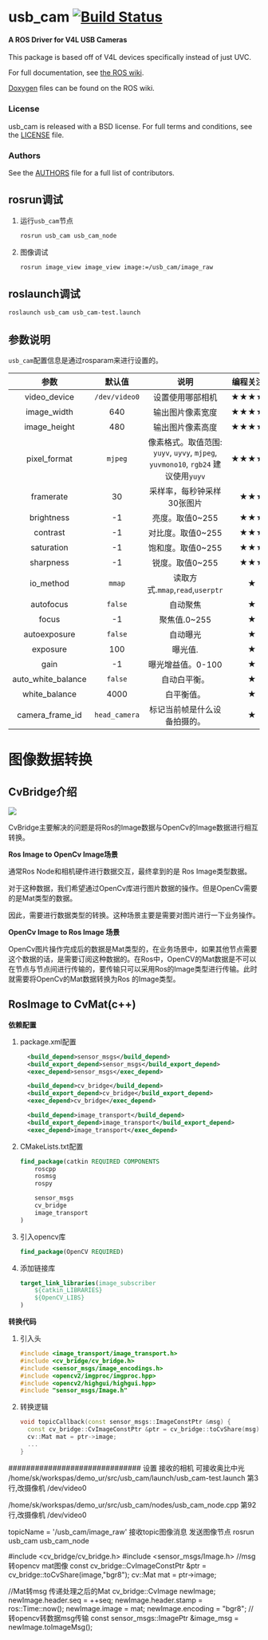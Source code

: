usb_cam [![Build Status](https://api.travis-ci.org/bosch-ros-pkg/usb_cam.png)](https://travis-ci.org/bosch-ros-pkg/usb_cam)
=======

#### A ROS Driver for V4L USB Cameras
This package is based off of V4L devices specifically instead of just UVC.

For full documentation, see [the ROS wiki](http://ros.org/wiki/usb_cam).

[Doxygen](http://docs.ros.org/indigo/api/usb_cam/html/) files can be found on the ROS wiki.

### License
usb_cam is released with a BSD license. For full terms and conditions, see the [LICENSE](LICENSE) file.

### Authors
See the [AUTHORS](AUTHORS.md) file for a full list of contributors.


## rosrun调试
 
1. 运行`usb_cam`节点
 
   ```bash
   rosrun usb_cam usb_cam_node
   ```
 
2. 图像调试
 
   ```bash
   rosrun image_view image_view image:=/usb_cam/image_raw
   ```
 
## roslaunch调试
 
```bash
roslaunch usb_cam usb_cam-test.launch
```
 
## 参数说明
 
`usb_cam`配置信息是通过rosparam来进行设置的。
 
|        参数        |    默认值     |                             说明                             | 编程关注度 |
| :----------------: | :-----------: | :----------------------------------------------------------: | :--------: |
|    video_device    | `/dev/video0` |                       设置使用哪部相机                       |   ★★★★★    |
|    image_width     |      640      |                       输出图片像素宽度                       |   ★★★★★    |
|    image_height    |      480      |                       输出图片像素高度                       |   ★★★★★    |
|    pixel_format    |    `mjpeg`    | 像素格式。取值范围: `yuyv`, `uyvy`, `mjpeg`, `yuvmono10`, `rgb24` 建议使用`yuyv` |   ★★★★★    |
|     framerate      |      30       |                  采样率，每秒钟采样30张图片                  |    ★★★     |
|     brightness     |      -1       |                       亮度。取值0~255                        |    ★★★     |
|      contrast      |      -1       |                      对比度。取值0~255                       |    ★★★     |
|     saturation     |      -1       |                      饱和度。取值0~255                       |    ★★★     |
|     sharpness      |      -1       |                       锐度。取值0~255                        |    ★★★     |
|     io_method      |    `mmap`     |               读取方式.`mmap`,`read`,`userptr`               |     ★      |
|     autofocus      |    `false`    |                           自动聚焦                           |     ★      |
|       focus        |      -1       |                         聚焦值.0~255                         |     ★      |
|    autoexposure    |    `false`    |                           自动曝光                           |     ★      |
|      exposure      |      100      |                           曝光值.                            |     ★      |
|        gain        |      -1       |                      曝光增益值。0-100                       |     ★      |
| auto_white_balance |    `false`    |                         自动白平衡。                         |     ★      |
|   white_balance    |     4000      |                          白平衡值。                          |     ★      |
|  camera_frame_id   | `head_camera` |                 标记当前帧是什么设备拍摄的。                 |     ★      |
 
# 图像数据转换
 
## CvBridge介绍
 
![](img/2.png)
 
CvBridge主要解决的问题是将Ros的Image数据与OpenCv的Image数据进行相互转换。
 
**Ros Image to OpenCv Image场景**
 
通常Ros Node和相机硬件进行数据交互，最终拿到的是 Ros Image类型数据。
 
对于这种数据，我们希望通过OpenCv库进行图片数据的操作。但是OpenCv需要的是Mat类型的数据。
 
因此，需要进行数据类型的转换。这种场景主要是需要对图片进行一下业务操作。
 
**OpenCv Image to Ros Image 场景**
 
OpenCv图片操作完成后的数据是Mat类型的，在业务场景中，如果其他节点需要这个数据的话，是需要订阅这种数据的。在Ros中，OpenCV的Mat数据是不可以在节点与节点间进行传输的，要传输只可以采用Ros的Image类型进行传输。此时就需要将OpenCv的Mat数据转换为Ros 的Image类型。
 
##  RosImage to CvMat(c++)
 
**依赖配置**
 
1. package.xml配置
 
   ```xml
     <build_depend>sensor_msgs</build_depend>
     <build_export_depend>sensor_msgs</build_export_depend>
     <exec_depend>sensor_msgs</exec_depend>
   
     <build_depend>cv_bridge</build_depend>
     <build_export_depend>cv_bridge</build_export_depend>
     <exec_depend>cv_bridge</exec_depend>
   
     <build_depend>image_transport</build_depend>
     <build_export_depend>image_transport</build_export_depend>
     <exec_depend>image_transport</exec_depend>
   ```
 
2. CMakeLists.txt配置
 
   ```cmake
   find_package(catkin REQUIRED COMPONENTS
       roscpp
       rosmsg
       rospy
   
       sensor_msgs
       cv_bridge
       image_transport
   )
   ```
 
3. 引入opencv库
 
   ```cmake
   find_package(OpenCV REQUIRED)
   ```
 
4. 添加链接库
 
   ```cmake
   target_link_libraries(image_subscriber
       ${catkin_LIBRARIES}
       ${OpenCV_LIBS}
   )
   ```
 
**转换代码**
 
1. 引入头
 
   ```c++
   #include <image_transport/image_transport.h>
   #include <cv_bridge/cv_bridge.h>
   #include <sensor_msgs/image_encodings.h>
   #include <opencv2/imgproc/imgproc.hpp>
   #include <opencv2/highgui/highgui.hpp>
   #include "sensor_msgs/Image.h"
   ```
 
2. 转换逻辑
 
   ```c++
   void topicCallback(const sensor_msgs::ImageConstPtr &msg) {
     const cv_bridge::CvImageConstPtr &ptr = cv_bridge::toCvShare(msg);
     cv::Mat mat = ptr->image;
     ...
   }
   ```
   
   
   
##############################
设置 接收的相机 可接收奥比中光 
/home/sk/workspas/demo_ur/src/usb_cam/launch/usb_cam-test.launch  第3行,改摄像机  /dev/video0
    
/home/sk/workspas/demo_ur/src/usb_cam/nodes/usb_cam_node.cpp  第92行,改摄像机     /dev/video0

topicName = '/usb_cam/image_raw' 接收topic图像消息
 发送图像节点
 rosrun usb_cam usb_cam_node
 
#include <cv_bridge/cv_bridge.h>
#include <sensor_msgs/Image.h>
  //msg转opencv mat图像
  const cv_bridge::CvImageConstPtr &ptr = cv_bridge::toCvShare(image,"bgr8");
  cv::Mat mat = ptr->image;

  //Mat转msg  传递处理之后的Mat
  cv_bridge::CvImage newImage;
  newImage.header.seq = ++seq;
  newImage.header.stamp = ros::Time::now();
  newImage.image = mat;
  newImage.encoding = "bgr8";
  //转opencv转数据msg传输
  const sensor_msgs::ImagePtr &image_msg = newImage.toImageMsg();
    
